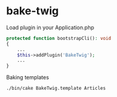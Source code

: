 # bake-twig

Load plugin in your Application.php

```php
protected function bootstrapCli(): void
{
    ...
    $this->addPlugin('BakeTwig');
    ...
}
```

Baking templates

```bash
./bin/cake BakeTwig.template Articles
```
